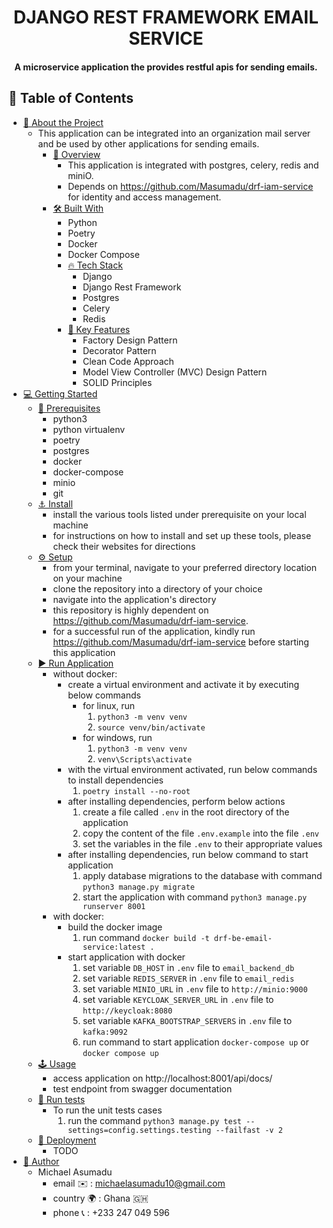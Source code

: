 <div align="center">
  <h1><b>DJANGO REST FRAMEWORK EMAIL SERVICE</b></h1>
  <h4>A microservice application the provides restful apis for sending emails.</h4>
</div>

## 📗 Table of Contents

- [📖 About the Project](#about-project)
  - This application can be integrated into an organization mail server and be used by other applications for sending emails.
    - [👀 Overview](#overview)
      - This application is integrated with postgres, celery, redis and miniO.
      - Depends on https://github.com/Masumadu/drf-iam-service for identity and access management.
    - [🛠 Built With](#built-with)
      - Python
      - Poetry
      - Docker
      - Docker Compose
      - [🔥 Tech Stack](#tech-stack)
        - Django
        - Django Rest Framework
        - Postgres
        - Celery
        - Redis
      - [🔑 Key Features](#key-features)
        - Factory Design Pattern
        - Decorator Pattern
        - Clean Code Approach
        - Model View Controller (MVC) Design Pattern
        - SOLID Principles
- [💻 Getting Started](#getting-started)
  - [📜 Prerequisites](#prerequisites)
    - python3
    - python virtualenv
    - poetry
    - postgres
    - docker
    - docker-compose
    - minio
    - git
  - [⚓ Install](#setup)
    - install the various tools listed under prerequisite on your local machine
    - for instructions on how to install and set up these tools, please check their websites for directions
  - [⚙️ Setup](#install)
    - from your terminal, navigate to your preferred directory location on your machine
    - clone the repository into a directory of your choice
    - navigate into the application's directory
    - this repository is highly dependent on https://github.com/Masumadu/drf-iam-service.
    - for a successful run of the application, kindly run https://github.com/Masumadu/drf-iam-service before starting this application
  - [▶️ Run Application](#run-application)
    - without docker:
      - create a virtual environment and activate it by executing below commands
        - for linux, run
          1. `python3 -m venv venv`
          2. `source venv/bin/activate`
        - for windows, run
          1. `python3 -m venv venv`
          2. `venv\Scripts\activate`
      - with the virtual environment activated, run below commands to install dependencies
          1. `poetry install --no-root`
      - after installing dependencies, perform below actions
          1. create a file called `.env` in the root directory of the application
          2. copy the content of the file `.env.example` into  the file `.env`
          3. set the variables in the file `.env` to their appropriate values
      - after installing dependencies, run below command to start application
          1. apply database migrations to the database with command `python3 manage.py migrate`
          2. start the application with command `python3 manage.py runserver 8001`
    - with docker:
      - build the docker image
        1. run command `docker build -t drf-be-email-service:latest .`
      - start application with docker
        1. set variable `DB_HOST` in `.env` file to `email_backend_db`
        2. set variable `REDIS_SERVER` in `.env` file to `email_redis`
        3. set variable `MINIO_URL`  in `.env` file to `http://minio:9000`
        4. set variable `KEYCLOAK_SERVER_URL` in `.env` file to `http://keycloak:8080`
        5. set variable `KAFKA_BOOTSTRAP_SERVERS` in `.env` file to `kafka:9092`
        6. run command to start application `docker-compose up` or `docker compose up`
  - [🕹️ Usage](#usage)
    - access application on http://localhost:8001/api/docs/
    - test endpoint from swagger documentation
  - [💯 Run tests](#run-tests)
    - To run the unit tests cases
      1. run the  command `python3 manage.py test --settings=config.settings.testing --failfast -v 2`
  - [🚀 Deployment](#triangular_flag_on_post-deployment)
    - TODO
- [👥 Author](#author)
  - Michael Asumadu
    - email ✉️ : michaelasumadu10@gmail.com
    - country 🌍 : Ghana 🇬🇭
    - phone 📞 : +233 247 049 596
